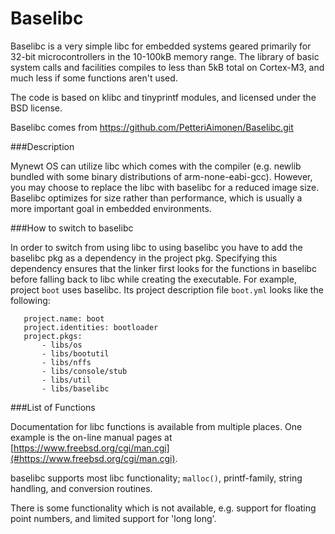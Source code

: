 # Baselibc

Baselibc is a very simple libc for embedded systems geared primarily for 32-bit microcontrollers in the 
10-100kB memory range. The library of basic system calls and facilities compiles to less than 5kB total 
on Cortex-M3, and much less if some functions aren't used.

The code is based on klibc and tinyprintf modules, and licensed under the BSD license.

Baselibc comes from https://github.com/PetteriAimonen/Baselibc.git

###Description

Mynewt OS can utilize libc which comes with the compiler (e.g. newlib bundled with some binary 
distributions of arm-none-eabi-gcc). However, you may choose to replace the libc with baselibc 
for a reduced image size. Baselibc optimizes for size rather than performance, which is usually 
a more important goal in embedded environments.

###How to switch to baselibc

In order to switch from using libc to using baselibc you have to add the baselibc pkg as a dependency 
in the project pkg. Specifying this dependency ensures that the linker first looks for the functions 
in baselibc before falling back to libc while creating the executable. For example, project `boot` 
uses baselibc. Its project description file `boot.yml` looks like the following:

```no-highlight
   project.name: boot
   project.identities: bootloader
   project.pkgs:
       - libs/os
       - libs/bootutil
       - libs/nffs
       - libs/console/stub
       - libs/util
       - libs/baselibc
```

###List of Functions

Documentation for libc functions is available from multiple places. One example is the on-line manual 
pages at [https://www.freebsd.org/cgi/man.cgi](#https://www.freebsd.org/cgi/man.cgi).

baselibc supports most libc functionality; `malloc()`, printf-family, string handling, and conversion routines.

There is some functionality which is not available, e.g. support for floating point numbers, and limited support for 'long long'.
